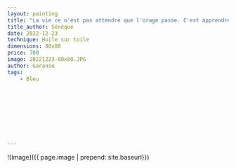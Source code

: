 ```yaml
---
layout: painting
title: "La vie ce n'est pas attendre que l'orage passe. C'est apprendre à danser sous la puie."   						 	 					                                    
title_author: Sénèque                                            
date: 2022-12-23
technique: Huile sur toile 
dimensions: 80x80
price: 700
image: 20221223-80x80.JPG
author: Garanse
tags:
    - Bleu
   
  
  
  
  
  
  
  
  
---
```

![Image]({{ page.image | prepend: site.baseurl}})



